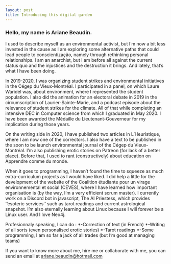 ```yaml
---
layout: post
title: Introducing this digital garden
---
```




### Hello, my name is Ariane Beaudin.

I used to describe myself as an environmental activist, but I’m now a bit less invested in the cause as I am exploring some alternative paths that could lead people to conscientização, namely through rethinking personal relationships. I am an anarchist, but I am before all against the current status quo and the injustices and the destruction it brings.
And lately, that’s what I have been doing.

In 2019-2020, I was organizing student strikes and environmental initiatives in the Cégep du Vieux-Montréal. I participated in a panel, on which Laure Waridel was, about environment, where I represented the student population. I also did the animation for an electoral debate in 2019 in the circumscription of Laurier-Sainte-Marie, and a podcast episode about the relevance of student strikes for the climate. All of that while completing an intensive DEC in Computer science from which I graduated in May 2020. I have been awarded the Médaille du Lieutenant-Gouverneur for my implication during those years.

On the writing side in 2020, I have published two articles in L’Heuristique, where I am now one of the correctors. I also have a text to be published in the soon to be launch environmental journal of the Cégep du Vieux-Montréal. I’m also publishing erotic stories on Patreon (for lack of a better place). Before that, I used to rant (constructively) about education on Apprendre comme du monde.

When it goes to programming, I haven’t found the time to squeeze as much extra-curriculum projects as I would have liked. I did help a little for the development of the website of the Coalition étudiante pour un virage environnemental et social (CEVES), where I have learned how important organisation is (by the way, I’m a very efficient scrum master). I currently work on a Discord bot in javascript, The AI Priestess, which provides ‘’esoteric services’’ such as tarot readings and current astrological snapshot. I’m also eternally learning about Linux because I will forever be a Linux user. And I love Neo4j.

Profesionnaly speaking, I can do : 
*-Correction of text (in French) 
*-Writing of all sorts (even personalised erotic stories) 
*-Tarot readings 
*-Some programming, I am so far a jack of all trades (but I’m good at managing teams)


If you want to know more about me, hire me or collaborate with me, you can send an email at ariane.beaudin@hotmail.com
